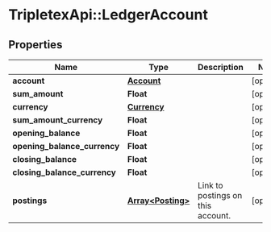 # TripletexApi::LedgerAccount

## Properties
Name | Type | Description | Notes
------------ | ------------- | ------------- | -------------
**account** | [**Account**](Account.md) |  | [optional] 
**sum_amount** | **Float** |  | [optional] 
**currency** | [**Currency**](Currency.md) |  | [optional] 
**sum_amount_currency** | **Float** |  | [optional] 
**opening_balance** | **Float** |  | [optional] 
**opening_balance_currency** | **Float** |  | [optional] 
**closing_balance** | **Float** |  | [optional] 
**closing_balance_currency** | **Float** |  | [optional] 
**postings** | [**Array&lt;Posting&gt;**](Posting.md) | Link to postings on this account. | [optional] 


